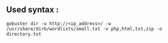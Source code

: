 ## Used syntax :

```
gobuster dir -u http://<ip_address>/ -w /usr/share/dirb/wordlists/small.txt -x php,html,txt,zip -o directory.txt
```
